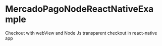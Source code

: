 # MercadoPagoNodeReactNativeExample
Checkout with webView and Node Js transparent checkout in react-native app

